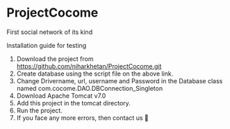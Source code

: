 # ProjectCocome
First social network of its kind

Installation guide for testing
1.	Download the project from https://github.com/niharkhetan/ProjectCocome.git
2.	Create database using the script file on the above link.
3.	Change Drivername, url, username and Password  in the Database class named com.cocome.DAO.DBConnection_Singleton
4.	Download Apache Tomcat v7.0
5.	Add this project in the tomcat directory.
6.	Run the project.
7.	If you face any more errors, then contact us 


